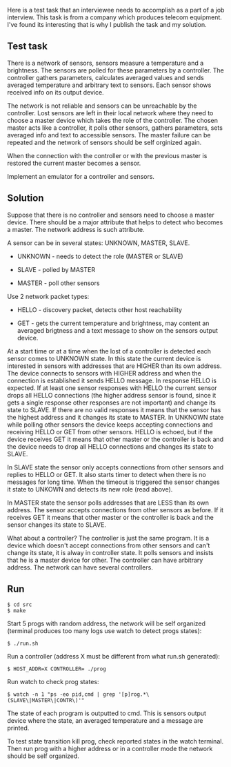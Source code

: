 Here is a test task that an interviewee needs to accomplish as a part of a job
interview. This task is from a company which produces telecom equipment.
I've found its interesting that is why I publish the task and my solution.

## Test task

There is a network of sensors, sensors measure a temperature and a brightness.
The sensors are polled for these parameters by a controller. The controller
gathers parameters, calculates averaged values and sends averaged temperature
and arbitrary text to sensors. Each sensor shows received info on its output
device.

The network is not reliable and sensors can be unreachable by the controller.
Lost sensors are left in their local network where they need to choose a master
device which takes the role of the controller. The chosen master acts like a
controller, it polls other sensors, gathers parameters, sets averaged info and
text to accessible sensors. The master failure can be repeated and the network
of sensors should be self orginized again.

When the connection with the controller or with the previous master is restored
the current master becomes a sensor.

Implement an emulator for a controller and sensors.


## Solution

Suppose that there is no controller and sensors need to choose a master device.
There should be a major attribute that helps to detect who becomes a master.
The network address is such attribute.

A sensor can be in several states: UNKNOWN, MASTER, SLAVE.

* UNKNOWN - needs to detect the role (MASTER or SLAVE)

* SLAVE - polled by MASTER

* MASTER - poll other sensors


Use 2 network packet types:

* HELLO - discovery packet, detects other host reachability

* GET - gets the current temperature and brightness, may content an averaged
brigtness and a text message to show on the sensors output device.


At a start time or at a time when the lost of a controller is detected each
sensor comes to UNKNOWN state. In this state the current device is interested
in sensors with addresses that are HIGHER than its own address. The device
connects to sensors with HIGHER address and when the connection is established
it sends HELLO message. In response HELLO is expected. If at least one sensor
responses with HELLO the current sensor drops all HELLO connections (the higher
address sensor is found, since it gets a single response other responses are
not important) and change its state to SLAVE. If there are no valid responses
it means that the sensor has the highest address and it changes its state to
MASTER. In UNKNOWN state while polling other sensors the device keeps accepting
connections and receiving HELLO or GET from other sensors. HELLO is
echoed, but if the device receives GET it means that other master or the
controller is back and the device needs to drop all HELLO connections and
changes its state to SLAVE.

In SLAVE state the sensor only accepts connections from other sensors and
replies to HELLO or GET. It also starts timer to detect when there is no
messages for long time. When the timeout is triggered the sensor changes it
state to UNKOWN and detects its new role (read above).

In MASTER state the sensor polls addresses that are LESS than its own address.
The sensor accepts connections from other sensors as before. If it receives GET
it means that other master or the controller is back and the sensor changes
its state to SLAVE.

What about a controller? The controller is just the same program. It is a
device which doesn't accept connections from other sensors and can't change its
state, it is alway in controller state. It polls sensors and insists that he is
a master device for other. The controller can have arbitrary address. The
network can have several controllers.


## Run

```
$ cd src
$ make
```

Start 5 progs with random address, the network will be self organized (terminal
produces too many logs use watch to detect progs states):

```
$ ./run.sh
```


Run a controller (address X must be different from what run.sh generated):

```
$ HOST_ADDR=X CONTROLLER= ./prog
```

Run watch to check prog states:

```
$ watch -n 1 "ps -eo pid,cmd | grep '[p]rog.*\(SLAVE\|MASTER\|CONTR\)'"
```

The state of each program is outputted to cmd. This is sensors output device
where the state, an averaged temperature and a message are printed.

To test state transition kill prog, check reported states in the watch terminal.
Then run prog with a higher address or in a controller mode the network should
be self organized.


